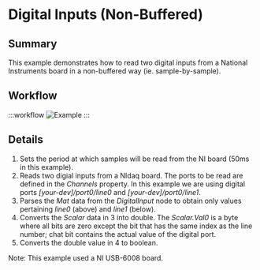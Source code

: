 # Digital Inputs (Non-Buffered)

## Summary
This example demonstrates how to read two digital inputs from a National Instruments board in a non-buffered way (ie. sample-by-sample).

## Workflow

:::workflow
![Example](~/workflows/BonsaiExamples/DAQmx/DigitalInputsNonBuffered/DigitalInputsNonBuffered.bonsai)
:::


## Details
1. Sets the period at which samples will be read from the NI board (50ms in this example).
2. Reads two digial inputs from a NIdaq board. The ports to be read are defined in the *Channels* property. In this example we are using digital ports *\[your-dev\]/port0/line0* and *\[your-dev\]/port0/line1*.
3. Parses the *Mat* data from the *DigitalInput* node to obtain only values pertaining *line0* (above) and *line1* (below).
4. Converts the *Scalar* data in 3 into double. The *Scalar.Val0* is a byte where all bits are zero except the bit that has the same index as the line number; chat bit contains the actual value of the digital port.
5. Converts the double value in 4 to boolean.


Note: This example used a NI USB-6008 board.